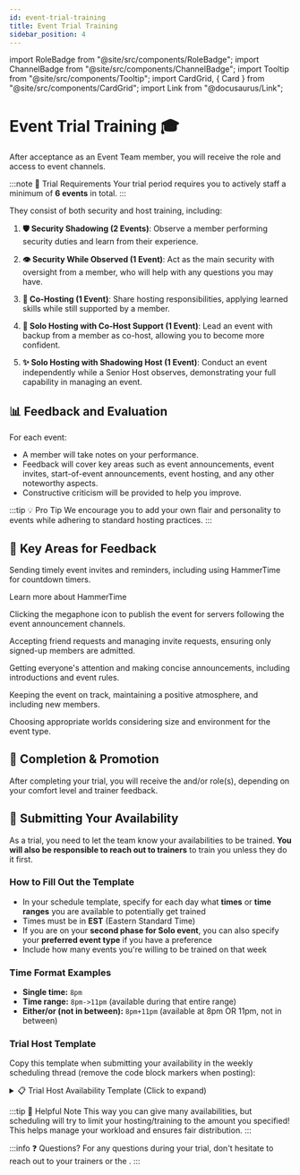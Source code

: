 ```yaml
---
id: event-trial-training
title: Event Trial Training
sidebar_position: 4
---
```


import RoleBadge from "@site/src/components/RoleBadge";
import ChannelBadge from "@site/src/components/ChannelBadge";
import Tooltip from "@site/src/components/Tooltip";
import CardGrid, { Card } from "@site/src/components/CardGrid";
import Link from "@docusaurus/Link";

# Event Trial Training 🎓

After acceptance as an Event Team member, you will receive the <RoleBadge role="Event Trial" color="#f75edb" /> role and access to event channels.

:::note 📝 Trial Requirements
Your trial period requires you to actively staff a minimum of **6 events** in total.
:::

They consist of both security and host training, including:

1. **🛡️ Security Shadowing (2 Events)**: Observe a <RoleBadge role="Senior Event Team" color="#3fa7ff" /> member performing security duties and learn from their experience.

2. **👁️ Security While Observed (1 Event)**: Act as the main security with oversight from a <RoleBadge role="Senior Event Team" color="#3fa7ff" /> member, who will help with any questions you may have.

3. **🤝 Co-Hosting (1 Event)**: Share hosting responsibilities, applying learned skills while still supported by a <RoleBadge role="Senior Event Team" color="#3fa7ff" /> member.

4. **🎯 Solo Hosting with Co-Host Support (1 Event)**: Lead an event with backup from a <RoleBadge role="Senior Event Team" color="#3fa7ff" /> member as co-host, allowing you to become more confident.

5. **✨ Solo Hosting with Shadowing Host (1 Event)**: Conduct an event independently while a Senior Host observes, demonstrating your full capability in managing an event.

## 📊 Feedback and Evaluation

For each event:

- A <RoleBadge role="Senior Event Team" color="#3fa7ff" /> member will take notes on your performance.
- Feedback will cover key areas such as event announcements, event invites, start-of-event announcements, event hosting, and any other noteworthy aspects.
- Constructive criticism will be provided to help you improve.

:::tip 💡 Pro Tip
We encourage you to add your own flair and personality to events while adhering to standard hosting practices.
:::

## 🎯 Key Areas for Feedback

<CardGrid columns={2}>
  <Card title="Event Pings" icon="📢">
    <p>Sending timely event invites and reminders, including using <Link to="https://hammertime.cyou/">HammerTime</Link> for countdown timers.</p>
    <Tooltip tip="HammerTime is a tool for creating Discord-compatible countdown timers and time displays" bubbleColor="#d255ec" labelColor="#e68027">Learn more about HammerTime</Tooltip>
  </Card>
  
  <Card title="Publish Announcement" icon="📣">
    <p>Clicking the megaphone icon to publish the event for servers following the event announcement channels.</p>
  </Card>
  
  <Card title="Event Invites" icon="✅">
    <p>Accepting friend requests and managing invite requests, ensuring only <Tooltip tip="Members who have signed up in the event's signup thread" bubbleColor="#d255ec" labelColor="#e68027">signed-up members</Tooltip> are admitted.</p>
  </Card>
  
  <Card title="Start-of-Event Announcements" icon="🎤">
    <p>Getting everyone's attention and making concise announcements, including introductions and event rules.</p>
  </Card>
  
  <Card title="Event Hosting" icon="🎉">
    <p>Keeping the event on track, maintaining a positive atmosphere, and including new members.</p>
  </Card>
  
  <Card title="World Selection" icon="🌍">
    <p>Choosing appropriate worlds considering size and environment for the event type.</p>
  </Card>
</CardGrid>

<div style={{ marginTop: "1.5rem" }} />

## 🎊 Completion & Promotion

After completing your trial, you will receive the <RoleBadge role="Event Host" color="#f75edb" /> and/or <RoleBadge role="Event Security" color="#3fa7ff" /> role(s), depending on your comfort level and trainer feedback.

<div style={{ marginTop: "1.5rem" }} />

## 📅 Submitting Your Availability

As a trial, you need to let the team know your availabilities to be trained. **You will also be responsible to reach out to trainers** to train you unless they do it first.

### How to Fill Out the Template

- In your schedule template, specify for each day what **times** or **time ranges** you are available to potentially get trained
- Times must be in **EST** (Eastern Standard Time)
- If you are on your **second phase for Solo event**, you can also specify your **preferred event type** if you have a preference
- Include how many events you're willing to be trained on that week

### Time Format Examples

- **Single time:** `8pm`
- **Time range:** `8pm->11pm` (available during that entire range)
- **Either/or (not in between):** `8pm+11pm` (available at 8pm OR 11pm, not in between)

### Trial Host Template

Copy this template when submitting your availability in the weekly scheduling thread (remove the code block markers when posting):

<details>
<summary>📋 Trial Host Availability Template (Click to expand)</summary>

```
## --- My Schedule [TRIAL] ---
### Max Event Willing to Host/Be Trained this Week: [Number]

** --- Monday --- **
-

** --- Tuesday --- **
-

** --- Wednesday --- **
-

** --- Thursday --- **
-

** --- Friday --- **
-

** --- Saturday --- **
-

** --- Sunday --- **
-

### --- END SCHEDULE ---
```

**Example for a day:**
- `• 8pm + Classic Event (?Event Type Preference)` - Available at 8pm EST, prefers Classic Event type

</details>

:::tip 💖 Helpful Note
This way you can give many availabilities, but scheduling will try to limit your hosting/training to the amount you specified! This helps manage your workload and ensures fair distribution.
:::

<div style={{ marginTop: "1.5rem" }} />

:::info ❓ Questions?
For any questions during your trial, don't hesitate to reach out to your trainers or the <RoleBadge role="Event Committee" color="#db1cb8" />.
:::
